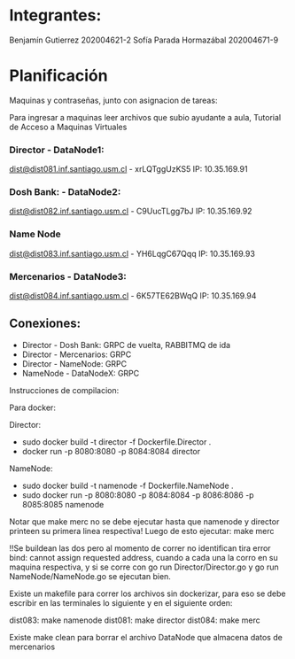 # Integrantes:
Benjamín Gutierrez 202004621-2 
Sofía Parada Hormazábal 202004671-9

# Planificación


Maquinas y contraseñas, junto con asignacion de tareas:

Para ingresar a maquinas leer archivos que subio ayudante a aula, Tutorial de Acceso a Maquinas Virtuales

### Director - DataNode1:
dist@dist081.inf.santiago.usm.cl - xrLQTggUzKS5 IP: 10.35.169.91

### Dosh Bank: - DataNode2:
dist@dist082.inf.santiago.usm.cl - C9UucTLgg7bJ IP: 10.35.169.92

### Name Node
dist@dist083.inf.santiago.usm.cl - YH6LqgC67Qqq IP: 10.35.169.93

### Mercenarios - DataNode3:
dist@dist084.inf.santiago.usm.cl - 6K57TE62BWqQ IP: 10.35.169.94


## Conexiones:

- Director - Dosh Bank: GRPC de vuelta, RABBITMQ de ida
- Director - Mercenarios: GRPC
- Director - NameNode: GRPC
- NameNode - DataNodeX: GRPC

Instrucciones de compilacion: 

Para docker:
 
Director: 
- sudo docker build -t director -f Dockerfile.Director .
- docker run -p 8080:8080 -p 8084:8084 director

NameNode: 
- sudo docker build -t namenode -f Dockerfile.NameNode .
- sudo docker run -p 8080:8080 -p 8084:8084 -p 8086:8086 -p 8085:8085 namenode

Notar que make merc no se debe ejecutar hasta que namenode y director printeen su primera linea respectiva!
Luego de esto ejecutar: make merc


!!Se buildean las dos pero al momento de correr no identifican tira error bind: cannot assign requested address, cuando a cada una la corro en su maquina respectiva, y si se corre con go run Director/Director.go y go run NameNode/NameNode.go se ejecutan bien.

Existe un makefile para correr los archivos sin dockerizar, para eso se debe escribir en las terminales lo siguiente y en el siguiente orden:

dist083: make namenode
dist081: make director
dist084: make merc

Existe make clean para borrar el archivo DataNode que almacena datos de mercenarios
